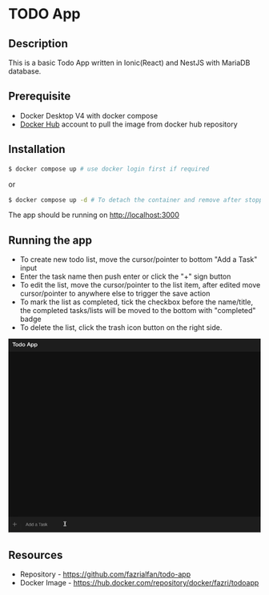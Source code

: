 # TODO App

## Description
This is a basic Todo App written in Ionic(React) and NestJS with MariaDB database.

## Prerequisite
 - Docker Desktop V4 with docker compose
 - [Docker Hub](https://hub.docker.com/login) account to pull the image from docker hub repository

## Installation
```bash
$ docker compose up # use docker login first if required
```
or
```bash
$ docker compose up -d # To detach the container and remove after stopped
```

The app should be running on [http://localhost:3000](http://localhost:3000)

## Running the app
- To create new todo list, move the cursor/pointer to bottom "Add a Task" input
- Enter the task name then push enter or click the "+" sign button
- To edit the list, move the cursor/pointer to the list item, after edited move cursor/pointer to anywhere else to trigger the save action
- To mark the list as completed, tick the checkbox before the name/title, the completed tasks/lists will be moved to the bottom with "completed" badge
- To delete the list, click the trash icon button on the right side.

![](https://raw.githubusercontent.com/fazrialfan/todo-app/main/todo-tutorial.gif)

## Resources
 - Repository - https://github.com/fazrialfan/todo-app
 - Docker Image - https://hub.docker.com/repository/docker/fazri/todoapp
